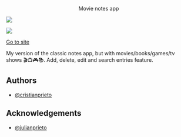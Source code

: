 <p align="center">Movie notes app</p>

![](https://img.shields.io/badge/REACT--DOM-18.2.0-blue)

![](https://img.shields.io/netlify/3231053c-e66e-4118-af62-ed19c68c678c)

[Go to site](https://cubix-medianotes.netlify.app/)

My version of the classic notes app, but with movies/books/games/tv shows 🎬📺🎮📚. Add, delete, edit and search entries feature.

## Authors

- [@cristianprieto](https://github.com/Cristian-Prieto)

## Acknowledgements

- [@julianprieto](https://github.com/julianprieto-dev)
